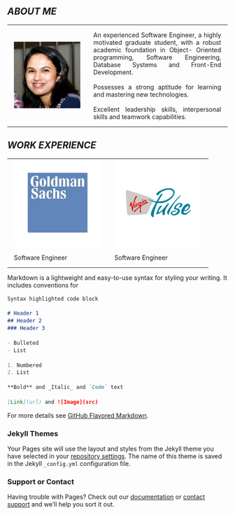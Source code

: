 ## _**ABOUT ME**_
   
<table style="border:none;">     
    <tr>         
        <td style="border:none; padding:0 15px 0 15px;"><img src="images/pic.jpeg" alt="Erandi Ranthilake" width="1000" length="1000"></td>         
        <td style="border:none; padding:0 15px 0 15px;"><p align="justify">
            An experienced Software Engineer, a highly motivated graduate student, with a robust academic foundation in Object- Oriented programming, Software Engineering, Database
                        Systems and Front-End Development.<br><br>Possesses a strong aptitude for learning and mastering
                        new technologies.<br><br>Excellent leadership skills, interpersonal skills and teamwork capabilities.
            </p></td>     
    </tr> 
</table>


## _**WORK EXPERIENCE**_

<table style="border:none; width:100%;">     
    <tr>         
        <td style="border:none; padding:0 15px 0 15px; width:50%;"><img src="images/goldmanSachs.jpg" alt="Goldman Sachs Logo" width="200" length="200"></td>         
        <td style="border:none; padding:0 15px 0 15px; width:50%;"><img src="images/VirginPulseLogo.jpg" alt="Virgin Pulse Logo" width="200" length="200"></td>
    </tr>
    <tr>         
            <td style="border:none; padding:0 15px 0 15px; width:50%;">
                <p align="justify"> Software Engineer
                </p>
            </td>         
            <td style="border:none; padding:0 15px 0 15px; width:50%;">
                <p align="justify"> Software Engineer
                </p>
            </td>     
        </tr>  
</table>




Markdown is a lightweight and easy-to-use syntax for styling your writing. It includes conventions for

```markdown
Syntax highlighted code block

# Header 1
## Header 2
### Header 3

- Bulleted
- List

1. Numbered
2. List

**Bold** and _Italic_ and `Code` text

[Link](url) and ![Image](src)
```

For more details see [GitHub Flavored Markdown](https://guides.github.com/features/mastering-markdown/).

### Jekyll Themes

Your Pages site will use the layout and styles from the Jekyll theme you have selected in your [repository settings](https://github.com/erandiranthilake/portfolio/settings). The name of this theme is saved in the Jekyll `_config.yml` configuration file.

### Support or Contact

Having trouble with Pages? Check out our [documentation](https://docs.github.com/categories/github-pages-basics/) or [contact support](https://support.github.com/contact) and we’ll help you sort it out.
